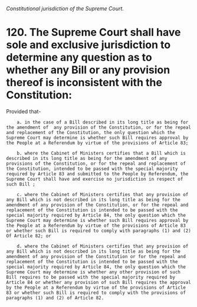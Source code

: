 *Constitutional jurisdiction of the Supreme Court.*

# 120. The Supreme Court shall have sole and exclusive jurisdiction to determine any question as to whether any Bill or any provision thereof is inconsistent with the Constitution:

Provided that-

        a. in the case of a Bill described in its long title as being for the amendment of  any provision of the Constitution, or for the repeal and replacement of the Constitution, the only question which the Supreme Court may determine is whether such Bill requires approval by the People at a Referendum by virtue of the provisions of Article 83;

        b. where the Cabinet of Ministers certifies that a Bill which is described in its long title as being for the amendment of any provisions of the Constitution, or for the repeal and replacement of the Constitution, intended to be passed with the special majority required by Article 83 and submitted to the People by Referendum, the Supreme Court shall have and exercise no jurisdiction in respect of such Bill ;

        c. where the Cabinet of Ministers certifies that any provision of any Bill which is not described in its long title as being for the amendment of any provision of the Constitution, or for the repeal and replacement of the Constitution is intended to be passed with the special majority required by Article 84, the only question which the Supreme Court may determine is whether such Bill requires approval by the People at a Referendum by virtue of the provisions of Article 83 or whether such Bill is required to comply with paragraphs (1) and (2) Of Article 82; or

        d. where the Cabinet of Ministers certifies that any provision of any Bill which is not described in its long title as being for the amendment of any provision of the Constitution or for the repeal and replacement of the Constitution is intended to be passed with the special majority required by Article 84, the only question which the Supreme Court may determine is whether any other provision of such Bill requires to be passed with the special majority required by Article 84 or whether any provision of such Bill requires the approval by the People at a Referendum by virtue of the provisions of Article 83 or whether such Bill is required to comply with the provisions of paragraphs (1) and (2) of Article 82.
